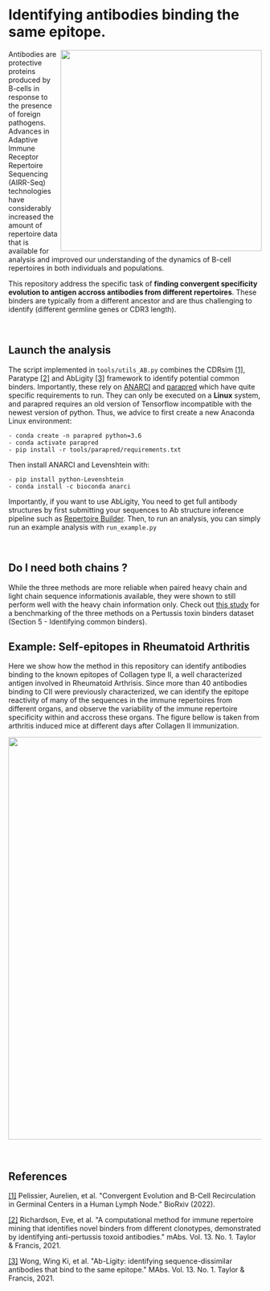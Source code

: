 # Identifying antibodies binding the same epitope.

<img align="right" src="https://github.com/Aurelien-Pelissier/Ab-binding/blob/main/img/binder.png" width=400>


Antibodies are protective proteins produced by B-cells in response to the presence of foreign pathogens. Advances in Adaptive Immune Receptor Repertoire Sequencing (AIRR-Seq) technologies have considerably increased the amount of repertoire data that is available for analysis and improved our understanding of the dynamics of B-cell repertoires in both individuals and populations. 

This repository address the specific task of **finding convergent specificity evolution to antigen accross antibodies from different repertoires**. These binders are typically from a different ancestor and are thus challenging to identify (different germline genes or CDR3 length).

&nbsp;

## Launch the analysis

The script implemented in `tools/utils_AB.py` combines the CDRsim [[1]](https://www.biorxiv.org/content/10.1101/2022.11.09.463832v9), Paratype [[2]](https://www.tandfonline.com/doi/full/10.1080/19420862.2020.1869406) and AbLigity [[3]](https://www.tandfonline.com/doi/full/10.1080/19420862.2021.1873478) framework to identify potential common binders. Importantly, these rely on [ANARCI](https://github.com/oxpig/ANARCI) and [parapred](https://github.com/eliberis/parapred) which have quite specific requirements to run. They can only be executed on a **Linux** system, and parapred requires an old version of Tensorflow incompatible with the newest version of python. Thus, we advice to first create a new Anaconda Linux environment:

	- conda create -n parapred python=3.6
	- conda activate parapred
	- pip install -r tools/parapred/requirements.txt

Then install ANARCI and Levenshtein with:

	- pip install python-Levenshtein
	- conda install -c bioconda anarci

Importantly, if you want to use AbLigity, You need to get full antibody structures by first submitting your sequences to Ab structure inference pipeline such as [Repertoire Builder](https://sysimm.org/rep_builder/). Then, to run an analysis, you can simply run an example analysis with `run_example.py`

&nbsp;

## Do I need both chains ?

While the three methods are more reliable when paired heavy chain and light chain sequence informationis available, they were shown to still perform well with the heavy chain information only. Check out [this study](https://www.biorxiv.org/content/biorxiv/early/2022/12/17/2022.11.09.463832/DC1/embed/media-1.pdf?download=true) for a benchmarking of the three methods on a Pertussis toxin binders dataset (Section 5 - Identifying common binders).


## Example: Self-epitopes in Rheumatoid Arthritis

Here we show how the method in this repository can identify antibodies binding to the known epitopes of Collagen type II, a well characterized antigen involved in Rheumatoid Arthrisis. Since more than 40 antibodies binding to CII were previously characterized, we can identify the epitope reactivity of many of the sequences in the immune repertoires from different organs, and observe the variability of the immune repertoire specificity within and accross these organs. The figure bellow is taken from arthritis induced mice at different days after Collagen II immunization.

<img src="https://github.com/Aurelien-Pelissier/Ab-binding/blob/main/img/RAmice.png" width=800>

&nbsp;


## References
[//]: <> (This may be the most platform independent comment)

[[1]](https://www.biorxiv.org/content/10.1101/2022.11.09.463832v9) Pelissier, Aurelien, et al. "Convergent Evolution and B-Cell Recirculation in Germinal Centers in a Human Lymph Node." BioRxiv (2022).

[[2]](https://www.tandfonline.com/doi/full/10.1080/19420862.2020.1869406) Richardson, Eve, et al. "A computational method for immune repertoire mining that identifies novel binders from different clonotypes, demonstrated by identifying anti-pertussis toxoid antibodies." mAbs. Vol. 13. No. 1. Taylor & Francis, 2021.

[[3]](https://www.tandfonline.com/doi/full/10.1080/19420862.2021.1873478) Wong, Wing Ki, et al. "Ab-Ligity: identifying sequence-dissimilar antibodies that bind to the same epitope." MAbs. Vol. 13. No. 1. Taylor & Francis, 2021.
